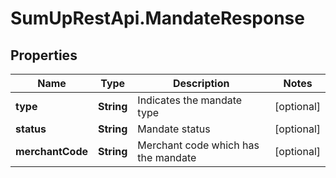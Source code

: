 # SumUpRestApi.MandateResponse

## Properties
Name | Type | Description | Notes
------------ | ------------- | ------------- | -------------
**type** | **String** | Indicates the mandate type | [optional] 
**status** | **String** | Mandate status | [optional] 
**merchantCode** | **String** | Merchant code which has the mandate | [optional] 
